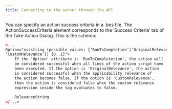 ```yaml
---
title: Connecting to the server through the API
---
```


You can specify an action success criteria in a .bes file. The ActionSuccessCriteria
element corresponds to the ‘Success Criteria’ tab of the Take Action Dialog. This is
the schema:

```xml
<...
Option="xs:string (possible values: {’RunToCompletion’|’OriginalRelevance’|
’CustomRelevance’}) [0..1]">
	If the 'Option' attribute is 'RunToCompletetion', the action will
	be considered successful when all lines of the action script have
	been executed. If the option is 'OriginalRelevance', the action
	is considered successful when the applicability relevance of
	the action becomes false. If the option is 'CustomRelevance',
	then the action is considered false when the custom relevance
	expression inside the tag evaluates to false.
	
	RelevanceString
</...>
```
